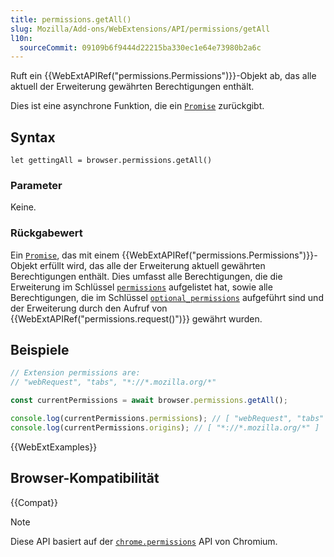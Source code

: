 ```yaml
---
title: permissions.getAll()
slug: Mozilla/Add-ons/WebExtensions/API/permissions/getAll
l10n:
  sourceCommit: 09109b6f9444d22215ba330ec1e64e73980b2a6c
---
```


Ruft ein {{WebExtAPIRef("permissions.Permissions")}}-Objekt ab, das alle aktuell der Erweiterung gewährten Berechtigungen enthält.

Dies ist eine asynchrone Funktion, die ein [`Promise`](/de/docs/Web/JavaScript/Reference/Global_Objects/Promise) zurückgibt.

## Syntax

```js-nolint
let gettingAll = browser.permissions.getAll()
```

### Parameter

Keine.

### Rückgabewert

Ein [`Promise`](/de/docs/Web/JavaScript/Reference/Global_Objects/Promise), das mit einem {{WebExtAPIRef("permissions.Permissions")}}-Objekt erfüllt wird, das alle der Erweiterung aktuell gewährten Berechtigungen enthält. Dies umfasst alle Berechtigungen, die die Erweiterung im Schlüssel [`permissions`](/de/docs/Mozilla/Add-ons/WebExtensions/manifest.json/permissions) aufgelistet hat, sowie alle Berechtigungen, die im Schlüssel [`optional_permissions`](/de/docs/Mozilla/Add-ons/WebExtensions/manifest.json/optional_permissions) aufgeführt sind und der Erweiterung durch den Aufruf von {{WebExtAPIRef("permissions.request()")}} gewährt wurden.

## Beispiele

```js
// Extension permissions are:
// "webRequest", "tabs", "*://*.mozilla.org/*"

const currentPermissions = await browser.permissions.getAll();

console.log(currentPermissions.permissions); // [ "webRequest", "tabs" ]
console.log(currentPermissions.origins); // [ "*://*.mozilla.org/*" ]
```

{{WebExtExamples}}

## Browser-Kompatibilität

{{Compat}}

> [!NOTE]
> Diese API basiert auf der [`chrome.permissions`](https://developer.chrome.com/docs/extensions/reference/api/permissions) API von Chromium.
